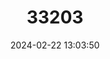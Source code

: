---
title: "33203"
category: "Diospyros celebica"
draft: false
date: 2024-02-22 13:03:50
languages:
  English: ["Indonesian Ebony", "Macassar Ebony", "Sulawesi Ebony"]
---